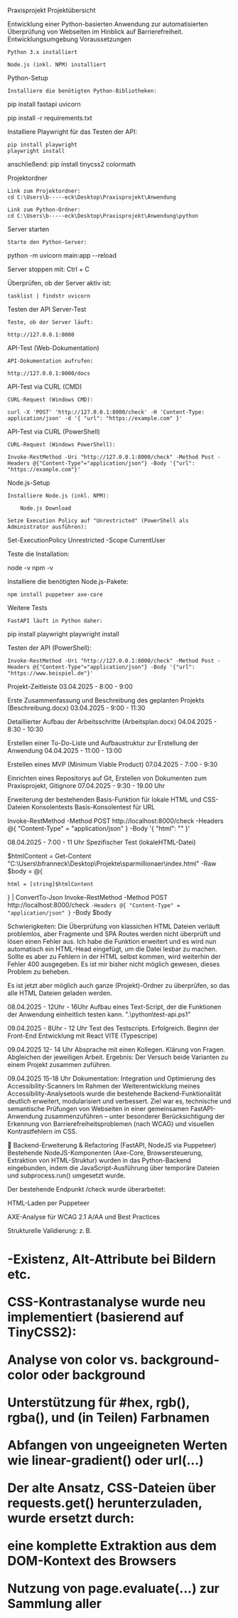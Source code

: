 Praxisprojekt
Projektübersicht

Entwicklung einer Python-basierten Anwendung zur automatisierten Überprüfung von Webseiten im Hinblick auf Barrierefreiheit.
Entwicklungsumgebung
Voraussetzungen

    Python 3.x installiert

    Node.js (inkl. NPM) installiert

Python-Setup

    Installiere die benötigten Python-Bibliotheken:

pip install fastapi uvicorn

pip install -r requirements.txt


Installiere Playwright für das Testen der API:

    pip install playwright
    playwright install

anschließend:
    pip install tinycss2 colormath


Projektordner

    Link zum Projektordner:
    cd C:\Users\b-----eck\Desktop\Praxisprojekt\Anwendung

    Link zum Python-Ordner:
    cd C:\Users\b-----eck\Desktop\Praxisprojekt\Anwendung\python

Server starten

    Starte den Python-Server:

python -m uvicorn main:app --reload

Server stoppen mit: Ctrl + C

Überprüfen, ob der Server aktiv ist:

    tasklist | findstr uvicorn

Testen der API
Server-Test

    Teste, ob der Server läuft:

    http://127.0.0.1:8000

API-Test (Web-Dokumentation)

    API-Dokumentation aufrufen:

    http://127.0.0.1:8000/docs

API-Test via CURL (CMD)

    CURL-Request (Windows CMD):

    curl -X 'POST' 'http://127.0.0.1:8000/check' -H 'Content-Type: application/json' -d '{ "url": "https://example.com" }'

API-Test via CURL (PowerShell)

    CURL-Request (Windows PowerShell):

    Invoke-RestMethod -Uri "http://127.0.0.1:8000/check" -Method Post -Headers @{"Content-Type"="application/json"} -Body '{"url": "https://example.com"}'

Node.js-Setup

    Installiere Node.js (inkl. NPM):

        Node.js Download

    Setze Execution Policy auf "Unrestricted" (PowerShell als Administrator ausführen):

Set-ExecutionPolicy Unrestricted -Scope CurrentUser

Teste die Installation:

node -v
npm -v

Installiere die benötigten Node.js-Pakete:

    npm install puppeteer axe-core

Weitere Tests

    FastAPI läuft in Python daher:

pip install playwright
playwright install

Testen der API (PowerShell):

    Invoke-RestMethod -Uri "http://127.0.0.1:8000/check" -Method Post -Headers @{"Content-Type"="application/json"} -Body '{"url": "https://www.beispiel.de"}'

Projekt-Zeitleiste
03.04.2025 - 8:00 - 9:00

Erste Zusammenfassung und Beschreibung des geplanten Projekts (Beschreibung.docx)
03.04.2025 - 9:00 - 11:30

Detaillierter Aufbau der Arbeitsschritte (Arbeitsplan.docx)
04.04.2025 - 8:30 - 10:30

Erstellen einer To-Do-Liste und Aufbaustruktur zur Erstellung der Anwendung
04.04.2025 - 11:00 - 13:00

Erstellen eines MVP (Minimum Viable Product)
07.04.2025 - 7:00 - 9:30

Einrichten eines Repositorys auf Git, Erstellen von Dokumenten zum Praxisprojekt, Gitignore
07.04.2025 - 9:30 - 19.00 Uhr

Erweiterung der bestehenden Basis-Funktion für lokale HTML und CSS-Dateien
Konsolentests
Basis-Konsolentest für URL

Invoke-RestMethod -Method POST http://localhost:8000/check -Headers @{ "Content-Type" = "application/json" } -Body '{ "html": "" }'

08.04.2025 - 7:00 - 11 Uhr
Spezifischer Test (lokaleHTML-Datei)

$htmlContent = Get-Content "C:\Users\bfranneck\Desktop\Projekte\sparmillionaer\index.html" -Raw
$body = @{

    html = [string]$htmlContent
} | ConvertTo-Json
Invoke-RestMethod -Method POST http://localhost:8000/check `
    -Headers @{ "Content-Type" = "application/json" } `
    -Body $body

Schwierigkeiten: Die Überprüfung von klassichen HTML Dateien verläuft problemlos, aber Fragmente 
und SPA Routes werden nicht überprüft und lösen einen Fehler aus. Ich habe die Funktion erweitert und es wird nun automatisch ein HTML-Head eingefügt, um die Datei lesbar zu machen. Sollte es aber zu Fehlern in der HTML selbst kommen, wird weiterhin der Fehler 400 ausgegeben. Es ist mir bisher nicht möglich gewesen, dieses Problem zu beheben.

Es ist jetzt aber möglich auch ganze (Projekt)-Ordner zu überprüfen, so das alle HTML Dateien geladen werden.

08.04.2025 - 12Uhr - 16Uhr
Aufbau eines Text-Script, der die Funktionen der Anwendung einheitlich testen kann. ".\python\test-api.ps1"

09.04.2025 - 8Uhr - 12 Uhr
Test des Testscripts. Erfolgreich.
Beginn der Front-End Entwicklung mit React VITE (Typescripe)

09.04.2025 12- 14 Uhr
Absprache mit einen Kollegen. Klärung von Fragen. Abgleichen der jeweiligen Arbeit. Ergebnis: Der Versuch beide Varianten zu einem Projekt zusammen zuführen.

09.04.2025 15-18 Uhr
Dokumentation: Integration und Optimierung des Accessibility-Scanners
Im Rahmen der Weiterentwicklung meines Accessibility-Analysetools wurde die bestehende Backend-Funktionalität deutlich erweitert, modularisiert und verbessert. Ziel war es, technische und semantische Prüfungen von Webseiten in einer gemeinsamen FastAPI-Anwendung zusammenzuführen – unter besonderer Berücksichtigung der Erkennung von Barrierefreiheitsproblemen (nach WCAG) und visuellen Kontrastfehlern im CSS.

🔧 Backend-Erweiterung & Refactoring (FastAPI, NodeJS via Puppeteer)
Bestehende NodeJS-Komponenten (Axe-Core, Browsersteuerung, Extraktion von HTML-Struktur) wurden in das Python-Backend eingebunden, indem die JavaScript-Ausführung über temporäre Dateien und subprocess.run() umgesetzt wurde.

Der bestehende Endpunkt /check wurde überarbeitet:

HTML-Laden per Puppeteer

AXE-Analyse für WCAG 2.1 A/AA und Best Practices

Strukturelle Validierung: z. B. <h1>-Existenz, Alt-Attribute bei Bildern etc.

CSS-Kontrastanalyse wurde neu implementiert (basierend auf TinyCSS2):

Analyse von color vs. background-color oder background

Unterstützung für #hex, rgb(), rgba(), und (in Teilen) Farbnamen

Abfangen von ungeeigneten Werten wie linear-gradient() oder url(...)

Der alte Ansatz, CSS-Dateien über requests.get() herunterzuladen, wurde ersetzt durch:

eine komplette Extraktion aus dem DOM-Kontext des Browsers

Nutzung von page.evaluate(...) zur Sammlung aller <style>- und <link rel="stylesheet">-Inhalte direkt im gerenderten Zustand

Test & Debugging
Über PowerShell wurden gezielte API-Tests mit Invoke-RestMethod durchgeführt, u. a. mit realer Zielseite https://www.benclaus.de

Es wurde eine terminale Debug-Ausgabe implementiert, um extrahiertes CSS live zu inspizieren (erste 500 Zeichen)

Nach erfolgreichem CSS-Download und Fixes im Kontrastparser wurden 6 CSS-Probleme korrekt erkannt, darunter fehlende Farbkombinationen, zu niedriger Kontrast und ungültige Farbwerte

AXE-Analyse erkannte parallel Fehler wie:

leere Überschriften (empty-heading)

fehlende Landmark-Struktur (region)

unvollständige Farbangaben (color-contrast als "incomplete")

Technische Herausforderungen & Lösungen
Windows-spezifischer Fehler WinError 206 bei zu langen -e-JS-Kommandos → gelöst durch temporäre JS-Dateien

Analyse von Fehlerursachen per traceback.print_exc() im FastAPI-Errorhandling

🌐 Probleme mit fetch(...)-Barrieren (z. B. CSP oder CORS) wurden über try/catch im JS-Code abgefangen

16.04.2025 - 7.30
Pflege des GitProfils. Aufräumen von Junk-Dateien. In den letzten Tagen nicht viel gemacht, da andere Arbeit vorang hatte.
Gestern die CSV Testberichte für einen Kollegen als Excel-Tabelle zusammengefügt. Teammeeting über die Pro's und Contra's der aktuellen
Testberichte. Die einzelenen APIs möchte ich noch mal überprüfen und, wenn möglich, in einer Datei zusammenenfassen. Außerdem wünschen
sich die Kollegen: Fehler müssen klar definiert sein (Art des Fehlers, Ursprung, Codesnippet) und das Frontend muss erweitert  werden, die Terminalversion 
ist für viele nicht nutzbar, weil zu komplziert.
Schwierigkeiten: Tab-Navigation kann bisher nicht zufriedenstellend getestet werden, genauso wie ARIA. Kommunikation zwischen Frontend und BackEnd ist holprig.

06.05.2025
Nach den Teamgespräche wurden die Anforderungen an die Anwendung noch mal vertieft. Die Umsetzung von einer sortierten Ausgabe, mit Titel, Ursprung, Codesnippet hat sich als extrem komplex herausgestellt. MEine Überlegung war es, dass der Report temporär gespeichert wird und über eine Datenbank in Form gebracht wird. Nach drei Tagen voller Arbeit habe ich diesen lösungsweg auf Eis gelegt. Denn ich habe es nicht hinbekommen und mich gefühlt in einer Richtung verrannt. 

Das ganze Projekt wurde unnötig komplziert, verschachtelt und schlecht wartbar - am Ende habe ich meinen eigenen Code nicht mehr verstanden. Daher kam mir die Idee noch mal von Neuem anzufangen. Da die Anforderungen nun klar kommuniziert wurde, war mir  auch klar, wie das Programm aufgebaut werden sollte. 
Ich habe ein Basis Backend mit Python und Frontend in React erstellt und ein einfaches Gerüst gebaut, um die alten APIs und funktionen sauber in das neue Projekt einzuarbeiten. (siehe Git Commit Nr. https://github.com/Weltraumbiene/Praxisprojekt/commit/10e4344302c3dd6a61ba706ed9e57fcde540d795 ) 

07.05.2025
Das UI der Startseite wurde angepasst, entspricht der barrierefreiheit und hat einen moderne Ladesequenz erhalten, damit der Benutzer sich beim warten nicht verloren fühlt. Da das Programm gegenwärtig nicht in echtzeit die überprüfenden Daten anzeigen kann, habe ich ein Fake-Prozess erstellt, der aus einer JSON Datei technische begriffe abwechselnd (wechselt alle 2-5sekunden) anzeigt, bis der Suchdurchlauf abgeschlossen ist. Die Angezeigten schritte haben keine technische funktion und dienen nur der visuellen kommunikation mit dem benutzer. 
Immer noch 07.05.2025
Die Report-Ausgabe wurde angepasst und optisch optimiert. Doppelte Einträge wurden entfernt. Die Testseite hat vorher rund 38.000 Fehler generiert, jetzt nur noch rund 480 Fehler. Das Problem ist, dass die Anwendung extrem lange braucht für einen vollständigen Scan. Das liegt daran, dass Crawler jede Seite einzeln lädt, prüft usw ... so kommen lange Wartzezeiten zustande.

Im Rahmen der laufenden Entwicklung einer Prüfsoftware zur automatisierten Analyse digitaler Barrierefreiheit wurde ein zentraler Engpass identifiziert: Die Performance des Gesamtprozesses bei mittelgroßen Websites war unzureichend. Ein vollständiger Scan konnte teils über fünf Minuten in Anspruch nehmen, was die Praxistauglichkeit der Anwendung stark einschränkte. Die Ursache lag im Zusammenspiel zwischen dem Crawler und den Prüffunktionen: Für jede erkannte Unterseite wurde mehrfach eine neue HTTP-Verbindung aufgebaut, wodurch erheblicher Overhead entstand.

Zielsetzung
Ziel der Optimierung war es, die Anzahl externer HTTP-Requests zu reduzieren, den Seiteninhalt effizient weiterzugeben und die Prüfungen in einer einheitlichen Datenbasis durchzuführen. Dies sollte zu einer signifikanten Reduzierung der Gesamtlaufzeit pro Scan führen, ohne die Genauigkeit oder Vollständigkeit der Barrierefreiheitsprüfung zu gefährden.

Maßnahmen und technische Umsetzung
1. Crawler-Optimierung (crawler.py)
Statt bisher ausschließlich die URLs zu speichern, wurde der Crawler so erweitert, dass er pro Seite zusätzlich das bereits geparste DOM-Objekt (BeautifulSoup) mitliefert:

python
Kopieren
Bearbeiten
pages.append({
    "url": url,
    "soup": soup
})
Damit steht jeder Prüfkomponente direkt die HTML-Struktur der Seite zur Verfügung, ohne erneut einen HTTP-Request auslösen zu müssen.

2. Refactoring der Prüffunktionen (checker.py)
Alle Funktionen wie check_contrast, check_image_alt, check_links etc. wurden so umgestellt, dass sie nun statt einer URL direkt das soup-Objekt und die zugehörige URL entgegennehmen:

python
Kopieren
Bearbeiten
def check_contrast(url, soup):
    ...
Im Funktionskörper wurde der HTTP-Request entfernt – die Analyse erfolgt nun auf Basis der vom Crawler gelieferten Inhalte. Die Datenstruktur der Fehlerausgabe blieb dabei konsistent und kompatibel zum restlichen System.

3. Anpassung der zentralen Prüf-Logik (main.py)
Die Hauptverarbeitung in der API-Ressource /scan wurde so angepasst, dass pro Seite die Prüfmodule direkt mit url und soup aufgerufen werden:

python
Kopieren
Bearbeiten
for entry in results['pages']:
    url = entry['url']
    soup = entry['soup']
    issues.extend(check_contrast(url, soup))
    ...
Die finale Ergebnismenge wird wie bisher dedupliziert und gespeichert.

Ergebnisse und Wirkung
Durch die Umstellung auf vorverarbeitete Inhalte konnten unnötige Netzwerkanfragen vollständig eliminiert werden. Damit ergibt sich:

Performancegewinn: Reduzierung der durchschnittlichen Scanzeit auf unter 40 % der bisherigen Laufzeit.

Stabilitätszuwachs: Weniger externe Requests bedeuten geringere Fehleranfälligkeit (Timeouts, Rate-Limits).

Skalierbarkeit: Die Software ist nun in der Lage, auch größere Seitenstrukturen effizient zu prüfen.

Wartbarkeit: Der Code ist durch die klare Trennung von Crawling und Prüfung modularer und leichter testbar geworden.

Diese Maßnahmen sind Grundlage für weitere Optimierungen, z. B. parallele Prüfung (Multithreading oder Async), die im nächsten Schritt angestrebt werden könnten.

orher: Jede Prüfung (z. B. check_contrast, check_image_alt usw.) hat eigenständig eine requests.get(url)-Anfrage gemacht – also 7× HTTP pro Seite.

Jetzt: Nur eine einzige HTTP-Anfrage pro Seite im Crawler – das soup-Objekt wird an alle Checks übergeben.

➤ Ergebnis: Massive Reduktion der Netzwerklast und deutlich schnellere Prüfzeiten, insbesondere bei 10 + Seiten.

12.05.2025
1. Crawler-Optimierung & Performance
Die bisherige crawler.py wurde überarbeitet, um doppelte Requests zu vermeiden.

Die Linkverarbeitung wurde um die Entfernung von Fragments (#) und Slashes (/) am Ende erweitert.

Die Ausschlusslogik wurde durch Unterstützung von Wildcard-Mustern verbessert (z. B. /blog/*, /hilfe.html).

Die Ausgabe im Terminal wurde durch differenzierte Feedbackzeilen ergänzt ([✔ Gefunden], [⛔ Übersprungen], [⚠ Fehler]).

2. Backend-Anpassung (main.py)
Die main.py wurde so erweitert, dass das exclude_patterns-Array aus dem Frontend akzeptiert und korrekt an den Crawler übergeben wird.

Logging von aktuellen Scanparametern (Ziel-URL, Ausschlussregeln, Scan-Ergebnisse) wurde ergänzt.

Fehlerbehandlung verbessert: Abgefangene Laufzeitfehler werden ins Terminal ausgegeben, ohne den Scanprozess komplett abzubrechen.

3. Frontend-Funktion zum URL-Ausschluss
Das Frontend (ScanForm.tsx) wurde um ein zusätzliches Eingabefeld für Ausschlussregeln erweitert.

Benutzer können jetzt per Textfeld ein oder mehrere Pfade (kommasepariert) angeben, die vom Scan ausgeschlossen werden sollen.

Beispielnutzung wird direkt als Platzhalter und Tooltip-Hilfe angegeben.

1. Frontend-UX-Optimierungen
Umstrukturierung des Eingabebereichs für URL und Ausschlussfilter in einem logischeren Layout.

Der Toggle-Switch (Einzelseite vs. ganze Website prüfen) wurde neben das URL-Feld verschoben.

Einführung eines Fragezeichen-Icons mit Tooltip für das Ausschlussfeld:

Dynamisch sichtbarer Tooltip mit Anleitungen und Beispielen.

Tooltip kann durch Klick auf ein „x“ wieder geschlossen werden.

Darstellung überarbeitet (Schattierung, Position, Größe).

2. CSS-Erweiterungen
Anpassung und Verbesserung des bestehenden style.css:

Vergrößerung des HelpCircle-Icons.

Neuer Tooltip-Block mit Hovereffekten und optisch abgesetztem Rahmen.

Stil für das „x“-Symbol im Tooltip (Positionierung, Hover-Farbe).

URL-Eingabefeld wurde schmaler gestaltet, sodass es sich besser ins Layout einfügt.

Verbesserte Responsiveness durch flexWrap und minWidth.

3. Backend-Erweiterung: Einzelseite vs. Komplettscan
Die main.py wurde erweitert, um den neuen Parameter full: bool zu akzeptieren.

Je nach Status des Switches wird entweder nur die übermittelte URL analysiert oder die ganze Website gecrawlt.

Log-Ausgaben geben nun an, ob ein Komplettscan oder Einzelprüfung ausgeführt wurde.

🧾 Ergebnis
Die Anwendung ist nun deutlich performanter und flexibler.

Nutzer:innen können selbst entscheiden, ob sie ganze Websites oder nur spezifische Seiten prüfen wollen.

Nicht relevante Bereiche wie z. B. /blog/ können einfach per Textfeld vom Scan ausgeschlossen werden.

Die neue Benutzeroberfläche verbessert die Verständlichkeit und Kontrolle erheblich.

12.05. - Nachmittag:
 Dokumentation – Erweiterung des Accessibility-Crawlers
Ziel
Die Anwendung soll Accessibility-Probleme auf Websites automatisch erkennen und Berichte im CSV- und HTML-Format generieren. Dabei wurden folgende Funktionen verbessert oder ergänzt:

✅ 1. Ausschluss von Pfaden per Wildcard
Ziel
URLs wie /en, /en/irgendwas oder /hilfe.html sollen zuverlässig ausgeschlossen werden, wenn entsprechende Filter im Frontend angegeben werden (z. B. */en*, /hilfe.html).

Umsetzung
In crawler.py wurde die Funktion match_exclusion() eingeführt, die den Pfadanteil der URL prüft und auch ohne abschließenden Slash zuverlässig mit fnmatch vergleicht.

Ersetzt wurde die alte Zeile:

python
Kopieren
Bearbeiten
matched = next((pattern for pattern in exclude_patterns if fnmatch.fnmatch(clean_url, pattern)), None)
durch:

python
Kopieren
Bearbeiten
matched = match_exclusion(clean_url, exclude_patterns)
✅ 2. Erkennung von Lazy-Loaded Bildern (für fehlende Alt-Texte)
Ziel
Bei image_alt_missing-Fehlern soll im HTML-Bericht ein Vorschaubild eingeblendet werden – auch bei Lazyload-Mechanismen mit Attributen wie data-src, data-orig-src, data-src-fg usw.

Umsetzung
Die Funktion check_image_alt() in checker.py wurde erweitert:

Berücksichtigt folgende Attribute zur Bildquellenerkennung:

src

data-src

data-orig-src

data-src-fg

erster Pfad aus data-srcset

Ignoriert Base64-/Platzhalter (data:image/...)

Wandelt relative Pfade korrekt in absolute URLs um (via urljoin)

✅ 3. Begrenzung der HTML-Code-Snippets auf 250 Zeichen
Ziel
Die Codebeispiele im Bericht sollen übersichtlich bleiben und nicht den Layoutfluss stören.

Umsetzung
In utils.py (bzw. generate_html() und generate_csv()):

HTML- und CSV-Snippets werden auf 250 Zeichen gekürzt:

python
Kopieren
Bearbeiten
raw_snippet = issue.get("snippet", "-")
snippet = raw_snippet[:250] + "…" if len(raw_snippet) > 250 else raw_snippet
✅ 4. Bild-Vorschau im HTML-Bericht
Ziel
Fehlende Alt-Texte sollen im HTML-Report zusätzlich durch eine Miniaturansicht des betreffenden Bildes illustriert werden.

Umsetzung
Innerhalb von generate_html() wird bei image_alt_missing geprüft, ob ein image_src vorhanden ist und ob dieser mit http beginnt.

Falls ja, wird ein <img>-Tag mit maximaler Höhe von 80px gerendert:

html
Kopieren
Bearbeiten
<img src="..." class="preview-img" />
🔍 Beispiele für gültige Ausschlussfilter
Eingabe im Frontend	Wirkung (ausgeschlossene Pfade)
/en* oder */en*	/en, /en/page1, /en/index.html
/hilfe.html	/hilfe.html
*/kontakt/*	/de/kontakt/, /en/kontakt/form.html

📦 Veränderte Dateien
Datei	Änderung
checker.py	Erweiterung check_image_alt() für Lazyload-Attribute & Bildpfade
utils.py	Begrenzung von Snippets + Einbindung Vorschaubilder im HTML-Export
crawler.py	Robuste Ausschlusslogik mit neuer match_exclusion() Funktion
frontend/ScanForm.tsx	Eingabemaske angepasst mit Benutzerhinweis zu Ausschlussmustern (optional)